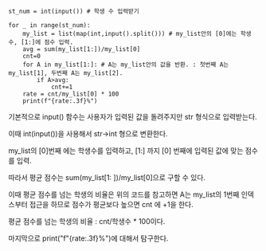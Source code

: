 ```angular2html
st_num = int(input()) # 학생 수 입력받기

for _ in range(st_num):
    my_list = list(map(int,input().split())) # my_list안의 [0]에는 학생수, [1:]에 점수 입력.
    avg = sum(my_list[1:])/my_list[0]
    cnt=0
    for A in my_list[1:]: # A는 my_list안의 값을 반환. : 첫번째 A는 my_list[1], 두번째 A는 my_list[2].
        if A>avg:
            cnt+=1
    rate = cnt/my_list[0] * 100
    print(f"{rate:.3f}%")
```
기본적으로 input() 함수는 사용자가 입력된 값을 돌려주지만 str 형식으로 입력받는다.

이때 int(input())을 사용해서 str->int 형으로 변환한다.

my_list의 [0]번째 에는 학생수를 입력하고, [1:] 까지 [0] 번째에 입력된 값에 맞는 점수를 입력.

따라서 평균 점수는 sum(my_list[1: ])/my_list[0]으로 구할 수 있다.

이때 평균 점수를 넘는 학생의 비율은 위의 코드를 참고하면 A는 my_list의 1번째 인덱스부터 접근을 하므로 점수가 평균보다 높으면 cnt 에 +1을 한다. 

평균 점수를 넘는 학생의 비율 : cnt/학생수 * 100이다.

마지막으로 print("f"{rate:.3f}%")에 대해서 탐구한다.

